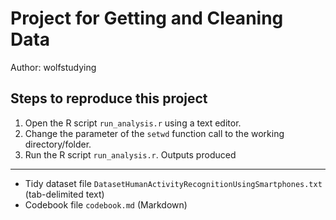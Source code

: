 Project for Getting and Cleaning Data
=====================================
Author: wolfstudying


Steps to reproduce this project
-------------------------------

1. Open the R script `run_analysis.r` using a text editor.
2. Change the parameter of the `setwd` function call to the working directory/folder.
3. Run the R script `run_analysis.r`. 
Outputs produced
----------------
* Tidy dataset file `DatasetHumanActivityRecognitionUsingSmartphones.txt` (tab-delimited text)
* Codebook file `codebook.md` (Markdown)
